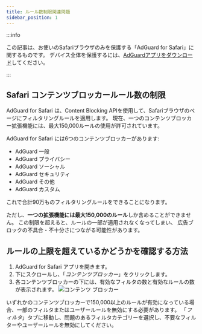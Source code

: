 ```yaml
---
title: ルール数制限関連問題
sidebar_position: 1
---
```


:::info

この記事は、お使いのSafariブラウザのみを保護する「AdGuard  for Safari」に関するものです。 デバイス全体を保護するには、[AdGuardアプリをダウンロード](https://agrd.io/download-kb-adblock)してください。

:::

## Safari コンテンツブロッカールール数の制限

AdGuard for Safari は、Content Blocking APIを使用して、Safariブラウザのページにフィルタリングルールを適用します。 現在、一つのコンテンツブロッカー拡張機能には、最大150,000ルールの使用が許可されています。

AdGuard for Safari には6つのコンテンツブロッカーがあります:

- AdGuard 一般
- AdGuard プライバシー
- AdGuard ソーシャル
- AdGuard セキュリティ
- AdGuard その他
- AdGuard カスタム

これで合計90万ものフィルタリングルールをできることになります。

ただし、**一つの拡張機能には最大150,000のルール**しか含めることができません。 この制限を超えると、ルールの一部が適用されなくなってしまい、 広告ブロックの不具合・不十分さにつながる可能性があります。

## ルールの上限を超えているかどうかを確認する方法

1. AdGuard for Safari アプリを開きます。
2. 下にスクロールし、「_コンテンツブロッカー_」をクリックします。
3. 各コンテンツブロッカーの下には、有効なフィルタの数と有効なルールの数が表示されます。
    ![コンテンツ ブロッカー](https://cdn.adtidy.org/content/Kb/ad_blocker/safari/adg-safari-cb.png)

いずれかのコンテンツブロッカーで150,000以上のルールが有効になっている場合、一部のフィルタまたはユーザールールを無効にする必要があります。 「_フィルタ_」タブに移動し、問題のあるフィルタカテゴリーを選択し、不要なフィルターやユーザールールを無効にしてください。

